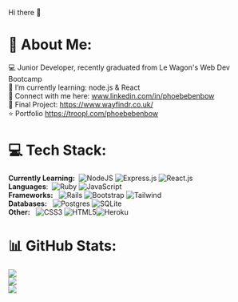 Hi there 👋

# 💫 About Me:
💻 Junior Developer, recently graduated from Le Wagon's Web Dev Bootcamp<br>🌱 I’m currently learning: node.js & React<br>📄 Connect with me here: www.linkedin.com/in/phoebebenbow <br>📑 Final Project: https://www.wayfindr.co.uk/ <br> ⭐ Portfolio https://troopl.com/phoebebenbow 

# 💻 Tech Stack:
**Currently Learning:** &nbsp;![NodeJS](https://img.shields.io/badge/node.js-6DA55F?style=for-the-badge&logo=node.js&logoColor=white) ![Express.js](https://img.shields.io/badge/express.js-%23404d59.svg?style=for-the-badge&logo=express&logoColor=%2361DAFB) ![React.js](https://img.shields.io/badge/-ReactJs-61DAFB?logo=react&logoColor=white&style=for-the-badge)<br>
**Languages**: &nbsp;![Ruby](https://img.shields.io/badge/ruby-%23CC342D.svg?style=for-the-badge&logo=ruby&logoColor=white) ![JavaScript](https://img.shields.io/badge/javascript-%23323330.svg?style=for-the-badge&logo=javascript&logoColor=%23F7DF1E) <br>
**Frameworks:** &nbsp; ![Rails](https://img.shields.io/badge/rails-%23CC0000.svg?style=for-the-badge&logo=ruby-on-rails&logoColor=white)  ![Bootstrap](https://img.shields.io/badge/bootstrap-%23563D7C.svg?style=for-the-badge&logo=bootstrap&logoColor=white) ![Tailwind](https://img.shields.io/badge/Tailwind_CSS-38B2AC?style=for-the-badge&logo=tailwind-css&logoColor=white) <br>
**Databases:** &nbsp; ![Postgres](https://img.shields.io/badge/postgres-%23316192.svg?style=for-the-badge&logo=postgresql&logoColor=white) ![SQLite](https://img.shields.io/badge/sqlite-%2307405e.svg?style=for-the-badge&logo=sqlite&logoColor=white) <br>
**Other:** &nbsp; ![CSS3](https://img.shields.io/badge/css3-%231572B6.svg?style=for-the-badge&logo=css3&logoColor=white) ![HTML5](https://img.shields.io/badge/html5-%23E34F26.svg?style=for-the-badge&logo=html5&logoColor=white)![Heroku](https://img.shields.io/badge/heroku-%23430098.svg?style=for-the-badge&logo=heroku&logoColor=white) 
# 📊 GitHub Stats:
![](https://github-readme-stats.vercel.app/api?username=phoebeben&theme=radical&hide_border=false&include_all_commits=false&count_private=false)<br/>
![](https://github-readme-streak-stats.herokuapp.com/?user=phoebeben&theme=radical&hide_border=false)<br/>
![](https://github-readme-stats.vercel.app/api/top-langs/?username=phoebeben&theme=radical&hide_border=false&include_all_commits=false&count_private=false&layout=compact)

